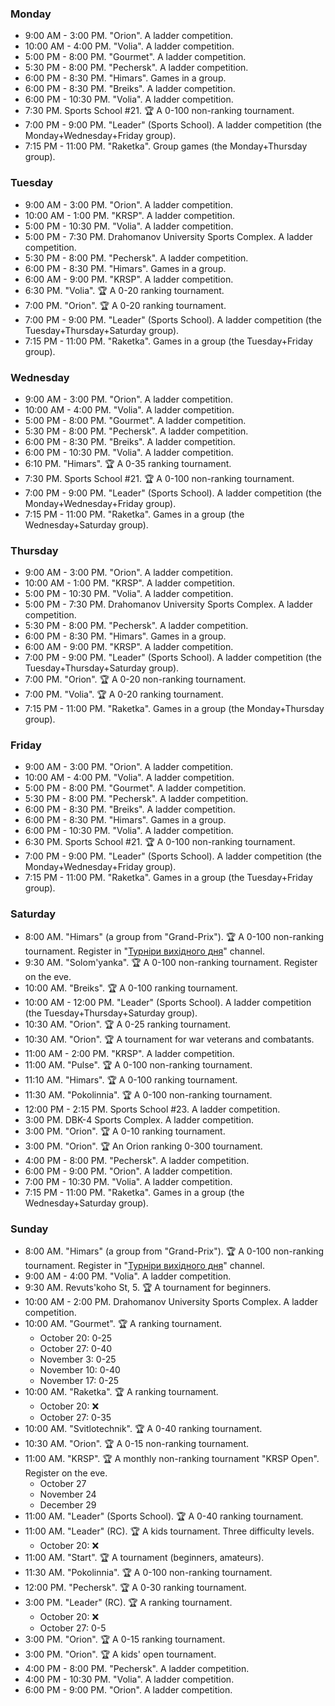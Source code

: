 
<h3 id="monday">Monday</h3>

* 9:00 AM - 3:00 PM. "Orion". A ladder competition.
* 10:00 AM - 4:00 PM. "Volia". A ladder competition.
* 5:00 PM - 8:00 PM. "Gourmet". A ladder competition.
* 5:30 PM - 8:00 PM. "Pechersk". A ladder competition.
* 6:00 PM - 8:30 PM. "Himars". Games in a group.
* 6:00 PM - 8:30 PM. "Breiks". A ladder competition.
* 6:00 PM - 10:30 PM. "Volia". A ladder competition.
* 7:30 PM. Sports School #21. 🏆 A 0-100 non-ranking tournament.
* 7:00 PM - 9:00 PM. "Leader" (Sports School). A ladder competition (the Monday+Wednesday+Friday group).
* 7:15 PM - 11:00 PM. "Raketka". Group games (the Monday+Thursday group).

<h3 id="tuesday">Tuesday</h3>

* 9:00 AM - 3:00 PM. "Orion". A ladder competition.
* 10:00 AM - 1:00 PM. "KRSP". A ladder competition.
* 5:00 PM - 10:30 PM. "Volia". A ladder competition.
* 5:00 PM - 7:30 PM. Drahomanov University Sports Complex. A ladder competition.
* 5:30 PM - 8:00 PM. "Pechersk". A ladder competition.
* 6:00 PM - 8:30 PM. "Himars". Games in a group.
* 6:00 AM - 9:00 PM. "KRSP". A ladder competition.
* 6:30 PM. "Volia". 🏆 A 0-20 ranking tournament.
* 7:00 PM. "Orion". 🏆 A 0-20 ranking tournament.
* 7:00 PM - 9:00 PM. "Leader" (Sports School). A ladder competition (the Tuesday+Thursday+Saturday group).
* 7:15 PM - 11:00 PM. "Raketka". Games in a group (the Tuesday+Friday group).

<h3 id="wednesday">Wednesday</h3>

* 9:00 AM - 3:00 PM. "Orion". A ladder competition.
* 10:00 AM - 4:00 PM. "Volia". A ladder competition.
* 5:00 PM - 8:00 PM. "Gourmet". A ladder competition.
* 5:30 PM - 8:00 PM. "Pechersk". A ladder competition.
* 6:00 PM - 8:30 PM. "Breiks". A ladder competition.
* 6:00 PM - 10:30 PM. "Volia". A ladder competition.
* 6:10 PM. "Himars". 🏆 A 0-35 ranking tournament.
* 7:30 PM. Sports School #21. 🏆 A 0-100 non-ranking tournament.
* 7:00 PM - 9:00 PM. "Leader" (Sports School). A ladder competition (the Monday+Wednesday+Friday group).
* 7:15 PM - 11:00 PM. "Raketka". Games in a group (the Wednesday+Saturday group).

<h3 id="thursday">Thursday</h3>

* 9:00 AM - 3:00 PM. "Orion". A ladder competition.
* 10:00 AM - 1:00 PM. "KRSP". A ladder competition.
* 5:00 PM - 10:30 PM. "Volia". A ladder competition.
* 5:00 PM - 7:30 PM. Drahomanov University Sports Complex. A ladder competition.
* 5:30 PM - 8:00 PM. "Pechersk". A ladder competition.
* 6:00 PM - 8:30 PM. "Himars". Games in a group.
* 6:00 AM - 9:00 PM. "KRSP". A ladder competition.
* 7:00 PM - 9:00 PM. "Leader" (Sports School). A ladder competition (the Tuesday+Thursday+Saturday group).
* 7:00 PM. "Orion". 🏆 A 0-20 non-ranking tournament.
* 7:00 PM. "Volia". 🏆 A 0-20 ranking tournament.
* 7:15 PM - 11:00 PM. "Raketka". Games in a group (the Monday+Thursday group).

<h3 id="friday">Friday</h3>

* 9:00 AM - 3:00 PM. "Orion". A ladder competition.
* 10:00 AM - 4:00 PM. "Volia". A ladder competition.
* 5:00 PM - 8:00 PM. "Gourmet". A ladder competition.
* 5:30 PM - 8:00 PM. "Pechersk". A ladder competition.
* 6:00 PM - 8:30 PM. "Breiks". A ladder competition.
* 6:00 PM - 8:30 PM. "Himars". Games in a group.
* 6:00 PM - 10:30 PM. "Volia". A ladder competition.
* 6:30 PM. Sports School #21. 🏆 A 0-100 non-ranking tournament.
* 7:00 PM - 9:00 PM. "Leader" (Sports School). A ladder competition (the Monday+Wednesday+Friday group).
* 7:15 PM - 11:00 PM. "Raketka". Games in a group (the Tuesday+Friday group).

<h3 id="saturday">Saturday</h3>

* 8:00 AM. "Himars" (a group from "Grand-Prix"). 🏆 A 0-100 non-ranking tournament. Register in "[Турніри вихідного дня](https://t.me/+Uvep0xG5g4MxOWMy)" channel.
* 9:30 AM. "Solom'yanka". 🏆 A 0-100 non-ranking tournament. Register on the eve.
* 10:00 AM. "Breiks". 🏆 A 0-100 ranking tournament.
* 10:00 AM - 12:00 PM. "Leader" (Sports School). A ladder competition (the Tuesday+Thursday+Saturday group).
* 10:30 AM. "Orion". 🏆 A 0-25 ranking tournament.
* 10:30 AM. "Orion". 🏆 A tournament for war veterans and combatants.
* 11:00 AM - 2:00 PM. "KRSP". A ladder competition.
* 11:00 AM. "Pulse". 🏆 A 0-100 non-ranking tournament.
* 11:10 AM. "Himars". 🏆 A 0-100 ranking tournament.
* 11:30 AM. "Pokolinnia". 🏆 A 0-100 non-ranking tournament.
* 12:00 PM - 2:15 PM. Sports School #23. A ladder competition.
* 3:00 PM. DBK-4 Sports Complex. A ladder competition.
* 3:00 PM. "Orion". 🏆 A 0-10 ranking tournament.
* 3:00 PM. "Orion". 🏆 An Orion ranking 0-300 tournament.
* 4:00 PM - 8:00 PM. "Pechersk". A ladder competition.
* 6:00 PM - 9:00 PM. "Orion". A ladder competition.
* 7:00 PM - 10:30 PM. "Volia". A ladder competition.
* 7:15 PM - 11:00 PM. "Raketka". Games in a group (the Wednesday+Saturday group).

<h3 id="sunday">Sunday</h3>

* 8:00 AM. "Himars" (a group from "Grand-Prix"). 🏆 A 0-100 non-ranking tournament. Register in "[Турніри вихідного дня](https://t.me/+Uvep0xG5g4MxOWMy)" channel.
* 9:00 AM - 4:00 PM. "Volia". A ladder competition.
* 9:30 AM. Revuts'koho St, 5. 🏆 A tournament for beginners.
* 10:00 AM - 2:00 PM. Drahomanov University Sports Complex. A ladder competition.
* 10:00 AM. "Gourmet". 🏆 A ranking tournament.
  * October 20: 0-25
  * October 27: 0-40
  * November 3: 0-25
  * November 10: 0-40
  * November 17: 0-25
* 10:00 AM. "Raketka". 🏆 A ranking tournament.
  * October 20: ❌
  * October 27: 0-35
* 10:00 AM. "Svitlotechnik". 🏆 A 0-40 ranking tournament.
* 10:30 AM. "Orion". 🏆 A 0-15 non-ranking tournament.
* 11:00 AM. "KRSP". 🏆 A monthly non-ranking tournament "KRSP Open". Register on the eve.
  * October 27
  * November 24
  * December 29
* 11:00 AM. "Leader" (Sports School). 🏆 A 0-40 ranking tournament.
* 11:00 AM. "Leader" (RC). 🏆 A kids tournament. Three difficulty levels.
  * October 20: ❌
* 11:00 AM. "Start". 🏆 A tournament (beginners, amateurs).
* 11:30 AM. "Pokolinnia". 🏆 A 0-100 non-ranking tournament.
* 12:00 PM. "Pechersk". 🏆 A 0-30 ranking tournament.
* 3:00 PM. "Leader" (RC). 🏆 A ranking tournament.
  * October 20: ❌
  * October 27: 0-5
* 3:00 PM. "Orion". 🏆 A 0-15 ranking tournament.
* 3:00 PM. "Orion". 🏆 A kids' open tournament.
* 4:00 PM - 8:00 PM. "Pechersk". A ladder competition.
* 4:00 PM - 10:30 PM. "Volia". A ladder competition.
* 6:00 PM - 9:00 PM. "Orion". A ladder competition.
